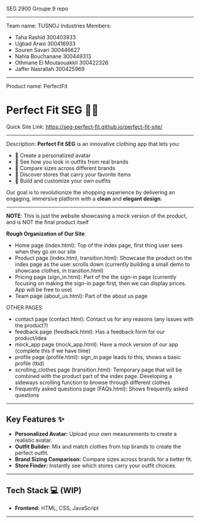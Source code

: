 SEG 2900 Groupe 9 repo
_______________________________
Team name: 
TUSNOJ Industries
Members:


* Taha Rashid 300403833
* Ugbad Arwo 300416933
* Souren Savari 300446627
* Nahla Bouchanane 300449313
* Othmane El Moutaouakkil 300422326
* Jaffer Nasrallah 300425969
________________________________
Product name: PerfectFit

# Perfect Fit SEG 👗👕

Quick Site Link: https://seg-perfect-fit.github.io/perfect-fit-site/
________________________________
Description: 
**Perfect Fit SEG** is an innovative clothing app that lets you:

- 🧍 Create a personalized avatar
- 👗 See how you look in outfits from real brands
- 📏 Compare sizes across different brands
- 🛒 Discover stores that carry your favorite items
- 👚 Build and customize your own outfits

Our goal is to revolutionize the shopping experience by delivering an engaging, immersive platform with a **clean** and **elegant design**.
________________________________
**NOTE**: This is just the website showcasing a mock version of the product, and is NOT the final product itself

**Rough Organization of Our Site**
- Home page (index.html): Top of the index page, first thing user sees when they go on our site
- Product page (index.html, transition.html): Showcase the product on the index page as the user scrolls down (currently building a small demo to showcase clothes, in transtion.html)
- Pricing page (sign_in.html): Part of the the sign-in page (currently focusing on making the sign-in page first, then we can display prices. App will be free to use)
- Team page (about_us.html): Part of the about us page

OTHER PAGES
- contact page (contact.html): Contact us for any reasons (any issues with the product?)
- feedback page (feedback.html): Has a feedback form for our product/idea
- mock_app page (mock_app.html): Have a mock version of our app (complete this if we have time)
- profile page (profile.html): sign_in page leads to this, shows a basic profile (tbd)
- scrolling_clothes page (transition.html): Temporary page that will be combined with the product part of the index page. Developing a sideways scrolling function to browse through different clothes
- frequently asked questions page (FAQs.html): Shows frequently asked questions

---

## Key Features ✨

- **Personalized Avatar:** Upload your own measurements to create a realistic avatar.
- **Outfit Builder:** Mix and match clothes from top brands to create the perfect outfit.
- **Brand Sizing Comparison:** Compare sizes across brands for a better fit.
- **Store Finder:** Instantly see which stores carry your outfit choices.

---

## Tech Stack 💻 (WIP)

- **Frontend:** HTML, CSS, JavaScript

---
